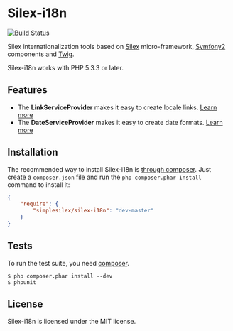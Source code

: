 Silex-i18n
==========
[![Build Status](https://travis-ci.org/simplesilex/silex-i18n.svg?branch=master)](https://travis-ci.org/simplesilex/silex-i18n)

Silex internationalization tools based on [Silex][1] micro-framework, [Symfony2][2] components and [Twig][3].

Silex-i18n works with PHP 5.3.3 or later.

## Features

* The **LinkServiceProvider** makes it easy to create locale links. [Learn more](https://github.com/simplesilex/silex-i18n/blob/master/doc/links.md "LinkServiceProvider")
* The **DateServiceProvider** makes it easy to create date formats. [Learn more](https://github.com/simplesilex/silex-i18n/blob/master/doc/dates.md "DateServiceProvider")

## Installation

The recommended way to install Silex-i18n is [through
composer](http://getcomposer.org). Just create a `composer.json` file and
run the `php composer.phar install` command to install it:
```json
{
    "require": {
        "simplesilex/silex-i18n": "dev-master"
    }
}
```


## Tests

To run the test suite, you need [composer](http://getcomposer.org).

    $ php composer.phar install --dev
    $ phpunit

## License

Silex-i18n is licensed under the MIT license.

[1]: http://silex.sensiolabs.org
[2]: http://symfony.com
[3]: http://twig.sensiolabs.org
